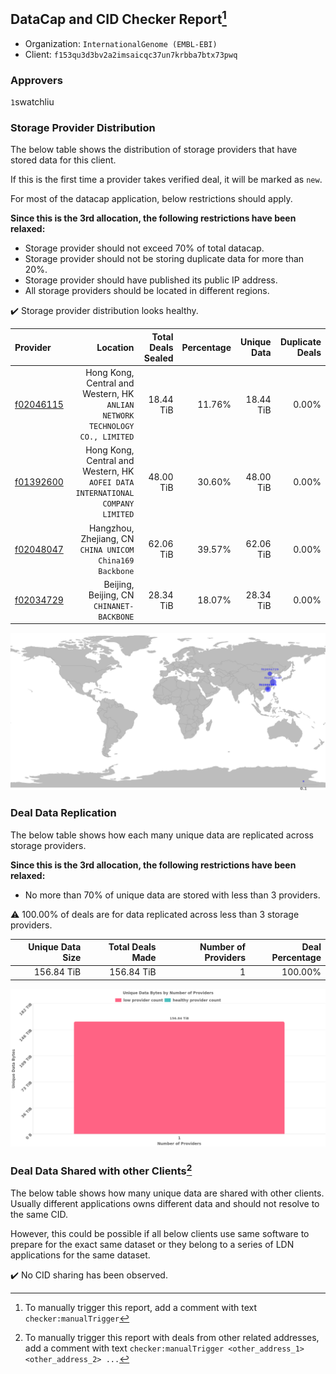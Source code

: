 ## DataCap and CID Checker Report[^1]
 - Organization: `InternationalGenome (EMBL-EBI)`
 - Client: `f153qu3d3bv2a2imsaicqc37un7krbba7btx73pwq`
### Approvers
`1`swatchliu

### Storage Provider Distribution
The below table shows the distribution of storage providers that have stored data for this client.

If this is the first time a provider takes verified deal, it will be marked as `new`.

For most of the datacap application, below restrictions should apply.

**Since this is the 3rd allocation, the following restrictions have been relaxed:**
 - Storage provider should not exceed 70% of total datacap.
 - Storage provider should not be storing duplicate data for more than 20%.
 - Storage provider should have published its public IP address.
 - All storage providers should be located in different regions.

✔️ Storage provider distribution looks healthy.

| Provider                                              |                                                                          Location | Total Deals Sealed | Percentage | Unique Data | Duplicate Deals |
| :---------------------------------------------------- | --------------------------------------------------------------------------------: | -----------------: | ---------: | ----------: | --------------: |
| [f02046115](https://filfox.info/en/address/f02046115) |   Hong Kong, Central and Western, HK<br/>`ANLIAN NETWORK TECHNOLOGY CO., LIMITED` |          18.44 TiB |     11.76% |   18.44 TiB |           0.00% |
| [f01392600](https://filfox.info/en/address/f01392600) | Hong Kong, Central and Western, HK<br/>`AOFEI DATA INTERNATIONAL COMPANY LIMITED` |          48.00 TiB |     30.60% |   48.00 TiB |           0.00% |
| [f02048047](https://filfox.info/en/address/f02048047) |                       Hangzhou, Zhejiang, CN<br/>`CHINA UNICOM China169 Backbone` |          62.06 TiB |     39.57% |   62.06 TiB |           0.00% |
| [f02034729](https://filfox.info/en/address/f02034729) |                                      Beijing, Beijing, CN<br/>`CHINANET-BACKBONE` |          28.34 TiB |     18.07% |   28.34 TiB |           0.00% |

<img src="https://raw.githubusercontent.com/data-preservation-programs/filplus-checker-assets/main/filecoin-project/filecoin-plus-large-datasets/issues/1610/1678755904487.png"/>

### Deal Data Replication
The below table shows how each many unique data are replicated across storage providers.


**Since this is the 3rd allocation, the following restrictions have been relaxed:**
- No more than 70% of unique data are stored with less than 3 providers.

⚠️ 100.00% of deals are for data replicated across less than 3 storage providers.

| Unique Data Size | Total Deals Made | Number of Providers | Deal Percentage |
| ---------------: | ---------------: | ------------------: | --------------: |
|       156.84 TiB |       156.84 TiB |                   1 |         100.00% |

<img src="https://raw.githubusercontent.com/data-preservation-programs/filplus-checker-assets/main/filecoin-project/filecoin-plus-large-datasets/issues/1610/1678755905095.png"/>

### Deal Data Shared with other Clients[^3]
The below table shows how many unique data are shared with other clients.
Usually different applications owns different data and should not resolve to the same CID.

However, this could be possible if all below clients use same software to prepare for the exact same dataset or they belong to a series of LDN applications for the same dataset.

✔️ No CID sharing has been observed.

[^1]: To manually trigger this report, add a comment with text `checker:manualTrigger`

[^2]: Deals from those addresses are combined into this report as they are specified with `checker:manualTrigger`

[^3]: To manually trigger this report with deals from other related addresses, add a comment with text `checker:manualTrigger <other_address_1> <other_address_2> ...`
